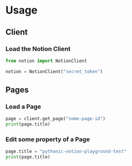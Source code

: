# Usage

## Client

### Load the Notion Client

```python
from notion import NotionClient

notion = NotionClient("secret_token")
```

## Pages

### Load a Page

```python
page = client.get_page("some-page-id")
print(page.title)    
```

### Edit some property of a Page

```python
page.title = "pythonic-notion-playground-test"
print(page.title)
```